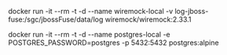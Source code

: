 docker run -it --rm -t -d --name wiremock-local -v log-jboss-fuse:/sgc/jbossFuse/data/log wiremock/wiremock:2.33.1 

docker run -it --rm -t -d --name postgres-local -e POSTGRES_PASSWORD=postgres -p 5432:5432 postgres:alpine

